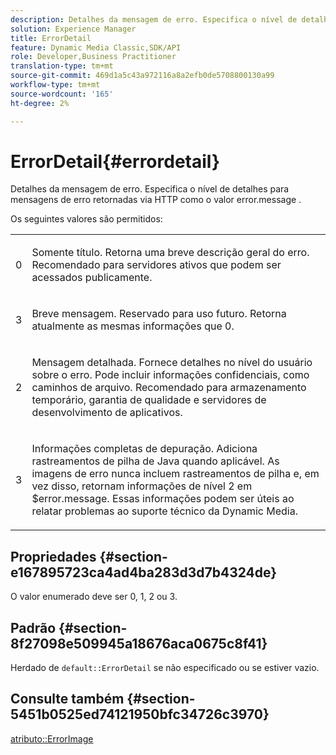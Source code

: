 ```yaml
---
description: Detalhes da mensagem de erro. Especifica o nível de detalhes para mensagens de erro retornadas via HTTP como o valor error.message .
solution: Experience Manager
title: ErrorDetail
feature: Dynamic Media Classic,SDK/API
role: Developer,Business Practitioner
translation-type: tm+mt
source-git-commit: 469d1a5c43a972116a8a2efb0de5708800130a99
workflow-type: tm+mt
source-wordcount: '165'
ht-degree: 2%

---
```



# ErrorDetail{#errordetail}

Detalhes da mensagem de erro. Especifica o nível de detalhes para mensagens de erro retornadas via HTTP como o valor error.message .

Os seguintes valores são permitidos:

<table id="simpletable_26DC72727F224F2C8E97BF26619DB68B"> 
 <tr class="strow"> 
  <td class="stentry"> <p>0 </p></td> 
  <td class="stentry"> <p>Somente título. Retorna uma breve descrição geral do erro. Recomendado para servidores ativos que podem ser acessados publicamente. </p></td> 
 </tr> 
 <tr class="strow"> 
  <td class="stentry"> <p>3 </p></td> 
  <td class="stentry"> <p>Breve mensagem. Reservado para uso futuro. Retorna atualmente as mesmas informações que 0. </p></td> 
 </tr> 
 <tr class="strow"> 
  <td class="stentry"> <p>2 </p></td> 
  <td class="stentry"> <p>Mensagem detalhada. Fornece detalhes no nível do usuário sobre o erro. Pode incluir informações confidenciais, como caminhos de arquivo. Recomendado para armazenamento temporário, garantia de qualidade e servidores de desenvolvimento de aplicativos. </p></td> 
 </tr> 
 <tr class="strow"> 
  <td class="stentry"> <p>3 </p></td> 
  <td class="stentry"> <p>Informações completas de depuração. Adiciona rastreamentos de pilha de Java quando aplicável. As imagens de erro nunca incluem rastreamentos de pilha e, em vez disso, retornam informações de nível 2 em <span class="codeph"> $error.message</span>. Essas informações podem ser úteis ao relatar problemas ao suporte técnico da Dynamic Media. </p></td> 
 </tr> 
</table>

## Propriedades {#section-e167895723ca4ad4ba283d3d7b4324de}

O valor enumerado deve ser 0, 1, 2 ou 3.

## Padrão {#section-8f27098e509945a18676aca0675c8f41}

Herdado de `default::ErrorDetail` se não especificado ou se estiver vazio.

## Consulte também {#section-5451b0525ed74121950bfc34726c3970}

[atributo::ErrorImage](../../../../../is-api/image-catalog/image-serving-api-ref/c-image-catalog-reference/c-attributes-reference/r-errorimage.md#reference-c494d5d8b2584fe3800f35baabd0292c)
